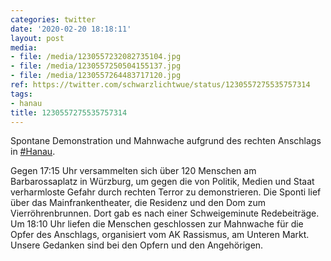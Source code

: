 ```yaml
---
categories: twitter
date: '2020-02-20 18:18:11'
layout: post
media:
- file: /media/1230557232082735104.jpg
- file: /media/1230557250504155137.jpg
- file: /media/1230557264483717120.jpg
ref: https://twitter.com/schwarzlichtwue/status/1230557275535757314
tags:
- hanau
title: 1230557275535757314
---
```

Spontane Demonstration und Mahnwache aufgrund des rechten Anschlags in [#Hanau](/t/hanau).



Gegen 17:15 Uhr versammelten sich über 120 Menschen am Barbarossaplatz in Würzburg, um gegen die von Politik, Medien und Staat verharmloste Gefahr durch rechten Terror zu demonstrieren. 
Die Sponti lief über das Mainfrankentheater, die Residenz und den Dom zum Vierröhrenbrunnen. Dort gab es nach einer Schweigeminute Redebeiträge. Um 18:10 Uhr liefen die Menschen geschlossen zur Mahnwache für die Opfer des Anschlags, organisiert vom AK Rassismus, am Unteren Markt.
Unsere Gedanken sind bei den Opfern und den Angehörigen.